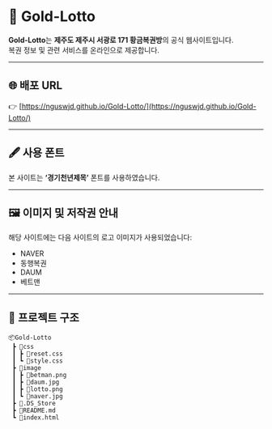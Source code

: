 # 🎯 Gold-Lotto

**Gold-Lotto**는 **제주도 제주시 서광로 171 황금복권방**의 공식 웹사이트입니다.  
복권 정보 및 관련 서비스를 온라인으로 제공합니다.

---

## 🌐 배포 URL

👉 [https://nguswjd.github.io/Gold-Lotto/](https://nguswjd.github.io/Gold-Lotto/)

---

## 🖋️ 사용 폰트

본 사이트는 **‘경기천년제목’** 폰트를 사용하였습니다.

---

## 🖼️ 이미지 및 저작권 안내

해당 사이트에는 다음 사이트의 로고 이미지가 사용되었습니다:

- NAVER
- 동행복권
- DAUM
- 베트맨

---

## 📁 프로젝트 구조
```
📦Gold-Lotto
 ┣ 📂css
 ┃ ┣ 📜reset.css
 ┃ ┗ 📜style.css
 ┣ 📂image
 ┃ ┣ 📜betman.png
 ┃ ┣ 📜daum.jpg
 ┃ ┣ 📜lotto.png
 ┃ ┗ 📜naver.jpg
 ┣ 📜.DS_Store
 ┣ 📜README.md
 ┗ 📜index.html
 ```
